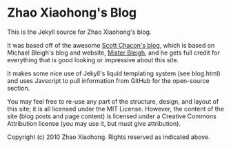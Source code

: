 Zhao Xiaohong's Blog
==================

This is the Jekyll source for Zhao Xiaohong's blog.

It was based off of the awesome [Scott Chacon's blog](http://jointheconversation.org/), which is based on Michael Bleigh's blog and website, [Mister Bleigh](http://www.mbleigh.com/), and he gets full credit for everything that is good looking or impressive about this site.

It makes some nice use of Jekyll's liquid templating system (see blog.html) and uses Javscript to pull information from GitHub for the open-source section.

You may feel free to re-use any part of the structure, design, and layout of this site; it is all licensed under the MIT License. However, the content of the site (blog posts and page content) is licensed under a Creative Commons Attribution license (you may use it, but must give attribution).

Copyright (c) 2010 Zhao Xiaohong. Rights reserved as indicated above.
